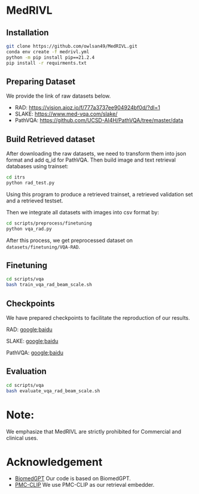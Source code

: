 <!---
Copyright 2022 The OFA-Sys Team. 
Copyright 2023 Kai Zhang @ Lehigh. 
Copyright 2024 Shang Luo.
All rights reserved.
This source code is licensed under the Apache 2.0 license found in the LICENSE file in the root directory.
-->

# MedRIVL

## Installation
```bash
git clone https://github.com/owlsan49/MedRIVL.git
conda env create -f medrivl.yml
python -m pip install pip==21.2.4
pip install -r requirments.txt
```

## Preparing Dataset
We provide the link of raw datasets below.
* RAD: https://vision.aioz.io/f/777a3737ee904924bf0d/?dl=1
* SLAKE: https://www.med-vqa.com/slake/
* PathVQA: https://github.com/UCSD-AI4H/PathVQA/tree/master/data

## Build Retrieved dataset
After downloading the raw datasets, we need to transform them into json format and add q_id for PathVQA. Then build image and text retrieval databases using trainset:
```bash
cd itrs
python rad_test.py
```
Using this program to produce a retrieved trainset, a retrieved validation set and a retrieved testset.

Then we integrate all datasets with images into csv format by:
```bash
cd scripts/preprocess/finetuning
python vqa_rad.py
```
After this process, we get preprocessed dataset on <code>datasets/finetuning/VQA-RAD</code>.

## Finetuning
```bash
cd scripts/vqa
bash train_vqa_rad_beam_scale.sh
```

## Checkpoints
We have prepared checkpoints to facilitate the reproduction of our results.

RAD: [google](https://drive.google.com/file/d/1rfbtWYhMVXUbi-XJxjMRgfAUidsmeN8W/view?usp=sharing);[baidu](https://pan.baidu.com/s/1UcDO6LPuTL0J-FrcF7tc-Q?pwd=362n)

SLAKE: [google](https://drive.google.com/file/d/16KB0H3QJ0AIVKbIBn7RXUK1RqBD3i2VP/view?usp=sharing);[baidu](https://pan.baidu.com/s/1FcAxwjQEQWVWsg7hfrYdHg?pwd=1xsk)

PathVQA: [google](https://drive.google.com/file/d/1gSHwLwgu2-ZE3Few45Hs__QUEUNRUJ6A/view?usp=sharing);[baidu](https://pan.baidu.com/s/1DlQTNd4VtCy13NtPUVlHGw?pwd=jc6x)


## Evaluation
```bash
cd scripts/vqa
bash evaluate_vqa_rad_beam_scale.sh
```

# Note:
We emphasize that MedRIVL are strictly prohibited for Commercial and clinical uses.

# Acknowledgement
* [BiomedGPT](https://github.com/taokz/BiomedGPT?tab=readme-ov-file) Our code is based on BiomedGPT. 
* [PMC-CLIP](https://github.com/WeixiongLin/PMC-CLIP) We use PMC-CLIP as our retrieval embedder.